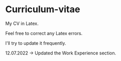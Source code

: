 # Curriculum-vitae

My CV in Latex.

Feel free to correct any Latex errors.

I'll try to update it frequently.

12.07.2022 -> Updated the Work Experience section.
